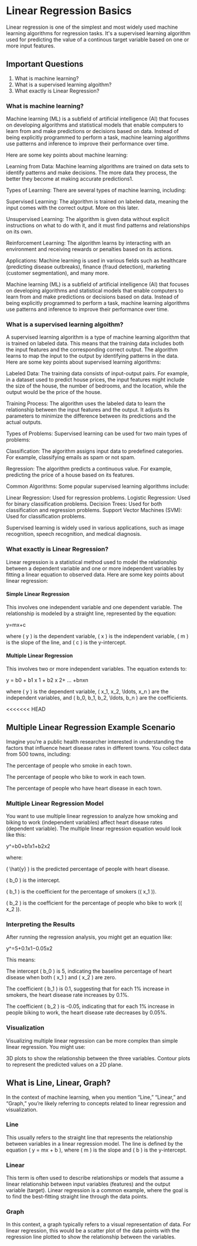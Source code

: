 # Linear Regression Basics

Linear regression is one of the simplest and most widely used machine learning algorithms for regression tasks. It's a supervised learning algorithm used for predicting the value of a continous target variable based on one or more input features.

## Important Questions

1. What is machine learning?
2. What is a supervised learning algoithm?
3. What exactly is Linear Regression?

### What is machine learning?

Machine learning (ML) is a subfield of artificial intelligence (AI) that focuses on developing algorithms and statistical models that enable computers to learn from and make predictions or decisions based on data. Instead of being explicitly programmed to perform a task, machine learning algorithms use patterns and inference to improve their performance over time.

Here are some key points about machine learning:

Learning from Data: Machine learning algorithms are trained on data sets to identify patterns and make decisions. The more data they process, the better they become at making accurate predictions1.

Types of Learning: There are several types of machine learning, including:

Supervised Learning: The algorithm is trained on labeled data, meaning the input comes with the correct output. More on this later.

Unsupervised Learning: The algorithm is given data without explicit instructions on what to do with it, and it must find patterns and relationships on its own.

Reinforcement Learning: The algorithm learns by interacting with an environment and receiving rewards or penalties based on its actions.

Applications: Machine learning is used in various fields such as healthcare (predicting disease outbreaks), finance (fraud detection), marketing (customer segmentation), and many more.

Machine learning (ML) is a subfield of artificial intelligence (AI) that focuses on developing algorithms and statistical models that enable computers to learn from and make predictions or decisions based on data. Instead of being explicitly programmed to perform a task, machine learning algorithms use patterns and inference to improve their performance over time.

### What is a supervised learning algoithm?

A supervised learning algorithm is a type of machine learning algorithm that is trained on labeled data. This means that the training data includes both the input features and the corresponding correct output. The algorithm learns to map the input to the output by identifying patterns in the data. Here are some key points about supervised learning algorithms:

Labeled Data: The training data consists of input-output pairs. For example, in a dataset used to predict house prices, the input features might include the size of the house, the number of bedrooms, and the location, while the output would be the price of the house.

Training Process: The algorithm uses the labeled data to learn the relationship between the input features and the output. It adjusts its parameters to minimize the difference between its predictions and the actual outputs.

Types of Problems: Supervised learning can be used for two main types of problems:

Classification: The algorithm assigns input data to predefined categories. For example, classifying emails as spam or not spam.

Regression: The algorithm predicts a continuous value. For 
example, predicting the price of a house based on its features.

Common Algorithms: Some popular supervised learning algorithms include:

Linear Regression: Used for regression problems.
Logistic Regression: Used for binary classification problems.
Decision Trees: Used for both classification and regression problems.
Support Vector Machines (SVM): Used for classification problems.

Supervised learning is widely used in various applications, such as image recognition, speech recognition, and medical diagnosis.

### What exactly is Linear Regression?

Linear regression is a statistical method used to model the relationship between a dependent variable and one or more independent variables by fitting a linear equation to observed data. Here are some key points about linear regression:

#### Simple Linear Regression 

This involves one independent variable and one dependent variable. The relationship is modeled by a straight line, represented by the equation:

y=mx+c

where ( y ) is the dependent variable, ( x ) is the independent variable, ( m ) is the slope of the line, and ( c ) is the y-intercept.

#### Multiple Linear Regression 

This involves two or more independent variables. The equation extends to:

y = b0 ​+ b1 ​x 1 ​+ b2 ​x 2​+ … +bn​xn​

where ( y ) is the dependent variable, ( x_1, x_2, \ldots, x_n ) are the independent variables, and ( b_0, b_1, b_2, \ldots, b_n ) are the coefficients.

<<<<<<< HEAD
## Multiple Linear Regression Example Scenario

Imagine you’re a public health researcher interested in understanding the factors that influence heart disease rates in different towns. You collect data from 500 towns, including:

The percentage of people who smoke in each town.

The percentage of people who bike to work in each town.

The percentage of people who have heart disease in each town.

### Multiple Linear Regression Model

You want to use multiple linear regression to analyze how smoking and biking to work (independent variables) affect heart disease rates (dependent variable).
The multiple linear regression equation would look like this:

y^​=b0​+b1​x1​+b2​x2​

where:

( \hat{y} ) is the predicted percentage of people with heart disease.

( b_0 ) is the intercept.

( b_1 ) is the coefficient for the percentage of smokers (( x_1 )).

( b_2 ) is the coefficient for the percentage of people who bike to work (( x_2 )).

### Interpreting the Results

After running the regression analysis, you might get an equation like:

y^​=5+0.1x1​−0.05x2​

This means:

The intercept ( b_0 ) is 5, indicating the baseline percentage of heart disease when both ( x_1 ) and ( x_2 ) are zero.

The coefficient ( b_1 ) is 0.1, suggesting that for each 1% increase in smokers, the heart disease rate increases by 0.1%.

The coefficient ( b_2 ) is -0.05, indicating that for each 1% increase in people biking to work, the heart disease rate decreases by 0.05%.

### Visualization

Visualizing multiple linear regression can be more complex than simple linear regression. You might use:

3D plots to show the relationship between the three variables.
Contour plots to represent the predicted values on a 2D plane.

## What is Line, Linear, Graph?

In the context of machine learning, when you mention “Line,” “Linear,” and “Graph,” you’re likely referring to concepts related to linear regression and visualization.

### Line 

This usually refers to the straight line that represents the relationship between variables in a linear regression model. The line is defined by the equation ( y = mx + b ), where ( m ) is the slope and ( b ) is the y-intercept.

### Linear

This term is often used to describe relationships or models that assume a linear relationship between input variables (features) and the output variable (target). Linear regression is a common example, where the goal is to find the best-fitting straight line through the data points.

### Graph

In this context, a graph typically refers to a visual representation of data. For linear regression, this would be a scatter plot of the data points with the regression line plotted to show the relationship between the variables.
